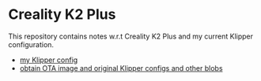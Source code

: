 # Creality K2 Plus

This repository contains notes w.r.t Creality K2 Plus and my current Klipper configuration.

- [my Klipper config](./klipper-config/)
- [obtain OTA image and original Klipper configs and other blobs](upgrade-img/)
